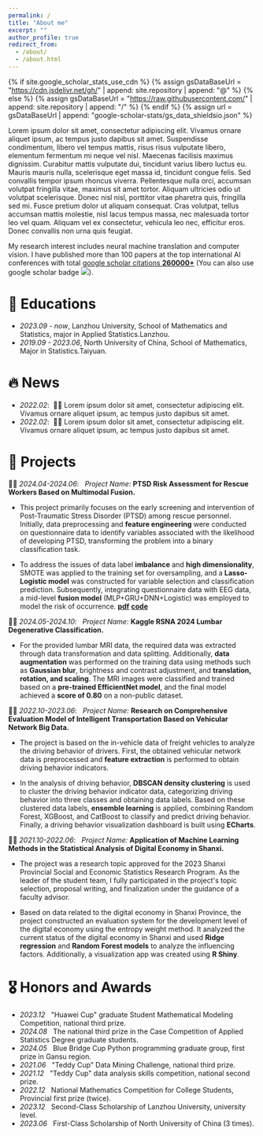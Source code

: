 ```yaml
---
permalink: /
title: "About me"
excerpt: ""
author_profile: true
redirect_from: 
  - /about/
  - /about.html
---
```


{% if site.google_scholar_stats_use_cdn %}
{% assign gsDataBaseUrl = "https://cdn.jsdelivr.net/gh/" | append: site.repository | append: "@" %}
{% else %}
{% assign gsDataBaseUrl = "https://raw.githubusercontent.com/" | append: site.repository | append: "/" %}
{% endif %}
{% assign url = gsDataBaseUrl | append: "google-scholar-stats/gs_data_shieldsio.json" %}

<span class='anchor' id='about-me'></span>

Lorem ipsum dolor sit amet, consectetur adipiscing elit. Vivamus ornare aliquet ipsum, ac tempus justo dapibus sit amet. Suspendisse condimentum, libero vel tempus mattis, risus risus vulputate libero, elementum fermentum mi neque vel nisl. Maecenas facilisis maximus dignissim. Curabitur mattis vulputate dui, tincidunt varius libero luctus eu. Mauris mauris nulla, scelerisque eget massa id, tincidunt congue felis. Sed convallis tempor ipsum rhoncus viverra. Pellentesque nulla orci, accumsan volutpat fringilla vitae, maximus sit amet tortor. Aliquam ultricies odio ut volutpat scelerisque. Donec nisl nisl, porttitor vitae pharetra quis, fringilla sed mi. Fusce pretium dolor ut aliquam consequat. Cras volutpat, tellus accumsan mattis molestie, nisl lacus tempus massa, nec malesuada tortor leo vel quam. Aliquam vel ex consectetur, vehicula leo nec, efficitur eros. Donec convallis non urna quis feugiat.

My research interest includes neural machine translation and computer vision. I have published more than 100 papers at the top international AI conferences with total <a href='https://scholar.google.com/citations?user=DhtAFkwAAAAJ'>google scholar citations <strong><span id='total_cit'>260000+</span></strong></a> (You can also use google scholar badge <a href='https://scholar.google.com/citations?user=DhtAFkwAAAAJ'><img src="https://img.shields.io/endpoint?url={{ url | url_encode }}&logo=Google%20Scholar&labelColor=f6f6f6&color=9cf&style=flat&label=citations"></a>).

# 📖 Educations
- *2023.09 - now*,     Lanzhou University, School of Mathematics and Statistics, major in Applied Statistics.Lanzhou.
- *2019.09 - 2023.06*, North University of China, School of Mathematics, Major in Statistics.Taiyuan.


# 🔥 News
- *2022.02*: &nbsp;🎉🎉 Lorem ipsum dolor sit amet, consectetur adipiscing elit. Vivamus ornare aliquet ipsum, ac tempus justo dapibus sit amet. 
- *2022.02*: &nbsp;🎉🎉 Lorem ipsum dolor sit amet, consectetur adipiscing elit. Vivamus ornare aliquet ipsum, ac tempus justo dapibus sit amet. 

# 📝 Projects

🎉🎉 *2024.04-2024.06*: &nbsp;  *Project Name:*  **PTSD Risk Assessment for Rescue Workers Based on Multimodal Fusion.**

- This project primarily focuses on the early screening and intervention of Post-Traumatic Stress Disorder (PTSD) among rescue personnel. Initially, 
data preprocessing and **feature engineering** were conducted on questionnaire data to identify variables associated with the likelihood of developing PTSD,
transforming the problem into a binary classification task.

- To address the issues of data label **imbalance** and **high dimensionality**, SMOTE was applied to the training set for oversampling, and a **Lasso-Logistic
model** was constructed for variable selection and classification prediction. Subsequently, integrating questionnaire data with EEG data, a mid-level
**fusion model** (MLP+GRU+DNN+Logistic) was employed to model the risk of occurrence.
[**pdf**](https://github.com/TCPtcp/Multimodal-Fusion-PTSD/blob/main/pdf.pdf)
[**code**](https://github.com/TCPtcp/Multimodal-Fusion-PTSD/tree/main)

🎉🎉 *2024.05-2024.10*: &nbsp;  *Project Name:*  **Kaggle RSNA 2024 Lumbar Degenerative Classification.**
- For the provided lumbar MRI data, the required data was extracted through data transformation and data splitting. Additionally, **data augmentation** was performed
on the training data using methods such as **Gaussian blur**, brightness and contrast adjustment, and **translation, rotation, and scaling**. The MRI images were classified
and trained based on a **pre-trained EfficientNet model**, and the final model achieved a **score of 0.80** on a non-public dataset.


🎉🎉 *2022.10-2023.06*: &nbsp;  *Project Name:*  **Research on Comprehensive Evaluation Model of Intelligent Transportation Based on Vehicular Network Big Data.**

- The project is based on the in-vehicle data of freight vehicles to analyze the driving behavior of drivers. First, the obtained vehicular network data
is preprocessed and **feature extraction** is performed to obtain driving behavior indicators.

- In the analysis of driving behavior, **DBSCAN density clustering** is used to cluster the driving behavior indicator data, categorizing driving behavior into
three classes and obtaining data labels. Based on these clustered data labels, **ensemble learning** is applied, combining Random Forest, XGBoost, and CatBoost to
classify and predict driving behavior. Finally, a driving behavior visualization dashboard is built using **ECharts**.

🎉🎉 *2021.10-2022.06*: &nbsp;  *Project Name:*  **Application of Machine Learning Methods in the Statistical Analysis of Digital Economy in Shanxi.**
- The project was a research topic approved for the 2023 Shanxi Provincial Social and Economic Statistics Research Program. As the leader of the student team,
  I fully participated in the project's topic selection, proposal writing, and finalization under the guidance of a faculty advisor.

- Based on data related to the digital economy in Shanxi Province, the project constructed an evaluation system for the development level of the digital economy 
using the entropy weight method. It analyzed the current status of the digital economy in Shanxi and used **Ridge regression** and **Random Forest models** to analyze the 
influencing factors. Additionally, a visualization app was created using **R Shiny**.

# 🎖 Honors and Awards
- *2023.12* &nbsp; "Huawei Cup" graduate Student Mathematical Modeling Competition, national third prize.
- *2024.08* &nbsp; The national third prize in the Case Competition of Applied Statistics Degree graduate students.
- *2024.05* &nbsp; Blue Bridge Cup Python programming graduate group, first prize in Gansu region.
- *2021.06* &nbsp; "Teddy Cup" Data Mining Challenge, national third prize.
- *2021.12* &nbsp; "Teddy Cup" data analysis skills competition, national second prize.
- *2022.12* &nbsp; National Mathematics Competition for College Students, Provincial first prize (twice).
- *2023.12* &nbsp; Second-Class Scholarship of Lanzhou University, university level.
- *2023.06* &nbsp; First-Class Scholarship of North University of China (3 times).
  
<!--
# 💬 Invited Talks
- *2021.06*, Lorem ipsum dolor sit amet, consectetur adipiscing elit. Vivamus ornare aliquet ipsum, ac tempus justo dapibus sit amet. 
- *2021.03*, Lorem ipsum dolor sit amet, consectetur adipiscing elit. Vivamus ornare aliquet ipsum, ac tempus justo dapibus sit amet.  \| [\[video\]](https://github.com/)

# 💻 Learn More
- *2019.05 - 2020.02*, [Lorem](https://github.com/), China.
-->

